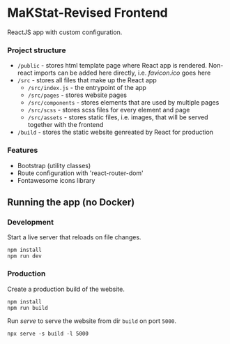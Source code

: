 # MaKStat-Revised Frontend
ReactJS app with custom configuration.

### Project structure
- `/public` - stores html template page where React app is rendered. Non-react imports can be added here directly, i.e. *favicon.ico* goes here
- `/src` - stores all files that make up the React app
    - `/src/index.js` - the entrypoint of the app
    - `/src/pages` - stores website pages
    - `/src/components` - stores elements that are used by multiple pages
    - `/src/scss` - stores scss files for every element and page
    - `/src/assets` - stores static files, i.e. images, that will be served together with the frontend
- `/build` - stores the static website genreated by React for production

### Features
- Bootstrap (utility classes)
- Route configuration with 'react-router-dom'
- Fontawesome icons library

## Running the app (no Docker)

### Development
Start a live server that reloads on file changes.
```
npm install
npm run dev
```

### Production
Create a production build of the website.
```
npm install
npm run build
```
Run *serve* to serve the website from dir `build` on port `5000`.
```
npx serve -s build -l 5000
